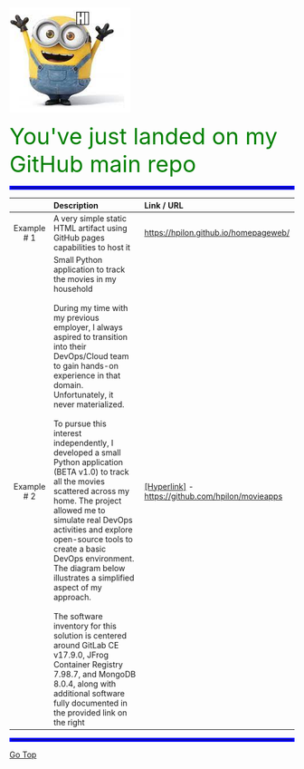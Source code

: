 ![!](img/minion_hi.png)

<span style="font-size: 40px;color:green"> You've just landed on my GitHub main repo</span>

<a name="Top"></a>

<hr style="border:3px solid blue"> </hr>

| |Description |Link / URL|
| :---: | :--- | :--- |
| Example # 1 | A very simple static HTML artifact using GitHub pages capabilities to host it |https://hpilon.github.io/homepageweb/ |
| Example # 2 | Small Python application to track the movies in my household <br><br> During my time with my previous employer, I always aspired to transition into their DevOps/Cloud team to gain hands-on experience in that domain. Unfortunately, it never materialized.<br><br>To pursue this interest independently, I developed a small Python application (BETA v1.0) to track all the movies scattered across my home. The project allowed me to simulate real DevOps activities and explore open-source tools to create a basic DevOps environment. The diagram below illustrates a simplified aspect of my approach. <br> <br> The software inventory for this solution is centered around GitLab CE v17.9.0, JFrog Container Registry 7.98.7, and MongoDB 8.0.4, along with additional software fully documented in the provided link on the right | [[Hyperlink]](https://github.com/hpilon/movieapps) - https://github.com/hpilon/movieapps |

<hr style="border:3px solid blue"> </hr>

[Go Top](#Top)

